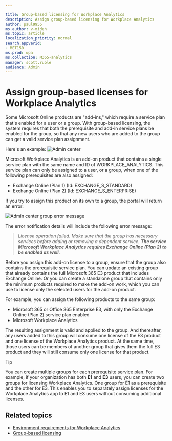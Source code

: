 ```yaml
---

title: Group-based licensing for Workplace Analytics
description: Assign group-based licensing for Workplace Analytics
author: paul9955
ms.author: v-mideh
ms.topic: article
localization_priority: normal 
search.appverid:
- MET150
ms.prod: wpa
ms.collection: M365-analytics
manager: scott.ruble
audience: Admin
---
```


# Assign group-based licenses for Workplace Analytics

Some Microsoft Online products are "add-ins," which require a service plan that's enabled for a user or a group. With group-based licensing, the system requires that both the prerequisite and add-in service plans be enabled for the group, so that any new users who are added to the group can get a valid service plan assignment.

Here's an example:
![Admin center](../Images/WpA/Use/AAD_Group1.png)

Microsoft Workplace Analytics is an add-on product that contains a single service plan with the same name and ID of WORKPLACE_ANALYTICS. This service plan can only be assigned to a user, or a group, when one of the following prerequisites are also assigned:

* Exchange Online (Plan 1) (Id: EXCHANGE_S_STANDARD)
* Exchange Online (Plan 2) (Id: EXCHANGE_S_ENTERPRISE)

If you try to assign this product on its own to a group, the portal will return an error:

![Admin center group error message](../Images/WpA/Use/AAD_Group2.png )

The error notification details will include the following error message:
> _License operation failed. Make sure that the group has necessary services before adding or removing a dependent service. **The service Microsoft Workplace Analytics requires Exchange Online (Plan 2) to be enabled as well.**_

Before you assign this add-on license to a group, ensure that the group also contains the prerequisite service plan. You can update an existing group that already contains the full Microsoft 365 E3 product that includes Exchange Online.
Or you can create a standalone group that contains only the minimum products required to make the add-on work, which you can use to license only the selected users for the add-on product.

For example, you can assign the following products to the same group:

* Microsoft 365 or Office 365 Enterprise E3, with only the Exchange Online (Plan 2) service plan enabled
* Microsoft Workplace Analytics

The resulting assignment is valid and applied to the group. And thereafter, any users added to this group will consume one license of the E3 product and one license of the Workplace Analytics product. At the same time, those users can be members of another group that gives them the full E3 product and they will still consume only one license for that product.

>[!Tip]
>You can create multiple groups for each prerequisite service plan. For example, if your organization has both **E1** and **E3** users, you can create two groups for licensing Workplace Analytics. One group for E1 as a prerequisite and the other for E3. This enables you to separately assign licenses for the Workplace Analytics app to E1 and E3 users without consuming additional licenses.

## Related topics

* [Environment requirements for Workplace Analytics](../setup/environment-requirements.md)
* [Group-based licensing](/azure/active-directory/enterprise-users/licensing-groups-assign)